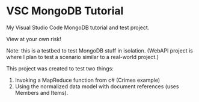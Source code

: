 # VSC MongoDB Tutorial
My Visual Studio Code MongoDB tutorial and test project. 

View at your own risk!

Note: this is a testbed to test MongoDB stuff in isolation. (WebAPI project is where
I plan to test a scenario similar to a real-world project.)

This project was created to test two things:
1. Invoking a MapReduce function from c# (Crimes example)
2. Using the normalized data model with document references (uses Members and Items).
